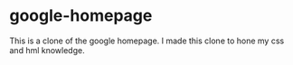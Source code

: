 # google-homepage
This is a clone of the google homepage. I made this clone to hone my css and hml knowledge.
